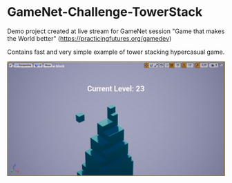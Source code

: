 # GameNet-Challenge-TowerStack

Demo project created at live stream for GameNet session "Game that makes the World better" (https://practicingfutures.org/gamedev)

Contains fast and very simple example of tower stacking hypercasual game.

![SCREENSHOT](SCREENSHOT.jpg)

